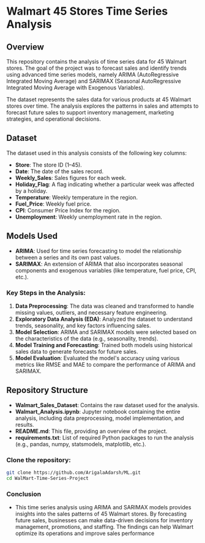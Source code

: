 # Walmart 45 Stores Time Series Analysis

## Overview

This repository contains the analysis of time series data for 45 Walmart stores. The goal of the project was to forecast sales and identify trends using advanced time series models, namely ARIMA (AutoRegressive Integrated Moving Average) and SARIMAX (Seasonal AutoRegressive Integrated Moving Average with Exogenous Variables).

The dataset represents the sales data for various products at 45 Walmart stores over time. The analysis explores the patterns in sales and attempts to forecast future sales to support inventory management, marketing strategies, and operational decisions.

## Dataset

The dataset used in this analysis consists of the following key columns:

- **Store**: The store ID (1–45).
- **Date**: The date of the sales record.
- **Weekly_Sales**: Sales figures for each week.
- **Holiday_Flag**: A flag indicating whether a particular week was affected by a holiday.
- **Temperature**: Weekly temperature in the region.
- **Fuel_Price**: Weekly fuel price.
- **CPI**: Consumer Price Index for the region.
- **Unemployment**: Weekly unemployment rate in the region.

## Models Used

- **ARIMA**: Used for time series forecasting to model the relationship between a series and its own past values.
- **SARIMAX**: An extension of ARIMA that also incorporates seasonal components and exogenous variables (like temperature, fuel price, CPI, etc.).

### Key Steps in the Analysis:
1. **Data Preprocessing**: The data was cleaned and transformed to handle missing values, outliers, and necessary feature engineering.
2. **Exploratory Data Analysis (EDA)**: Analyzed the dataset to understand trends, seasonality, and key factors influencing sales.
3. **Model Selection**: ARIMA and SARIMAX models were selected based on the characteristics of the data (e.g., seasonality, trends).
4. **Model Training and Forecasting**: Trained both models using historical sales data to generate forecasts for future sales.
5. **Model Evaluation**: Evaluated the model's accuracy using various metrics like RMSE and MAE to compare the performance of ARIMA and SARIMAX.

## Repository Structure

- **Walmart_Sales_Dataset**: Contains the raw dataset used for the analysis.
- **Walmart_Analysis.ipynb**: Jupyter notebook containing the entire analysis, including data preprocessing, model implementation, and results.
- **README.md**: This file, providing an overview of the project.
- **requirements.txt**: List of required Python packages to run the analysis (e.g., pandas, numpy, statsmodels, matplotlib, etc.).

 
### Clone the repository:

   ```bash
   git clone https://github.com/ArigalaAdarsh/ML.git
   cd WalMart-Time-Series-Project
  ```
### Conclusion
- This time series analysis using ARIMA and SARIMAX models provides insights into the sales patterns of 45 Walmart stores. By forecasting future sales, businesses can make data-driven decisions for inventory management, promotions, and staffing. The findings can help Walmart optimize its operations and improve sales performance
